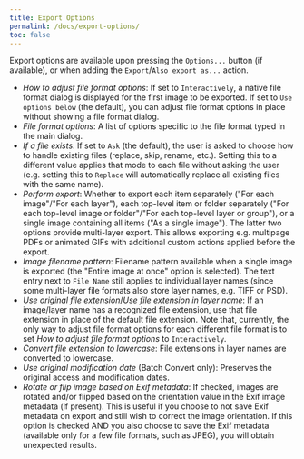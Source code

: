 ```yaml
---
title: Export Options
permalink: /docs/export-options/
toc: false
---
```


Export options are available upon pressing the `Options...` button (if available), or when adding the `Export`/`Also export as...` action.

* *How to adjust file format options*: If set to `Interactively`, a native file format dialog is displayed for the first image to be exported. If set to `Use options below` (the default), you can adjust file format options in place without showing a file format dialog.
* *File format options*: A list of options specific to the file format typed in the main dialog.
* *If a file exists*: If set to `Ask` (the default), the user is asked to choose how to handle existing files (replace, skip, rename, etc.). Setting this to a different value applies that mode to each file without asking the user (e.g. setting this to `Replace` will automatically replace all existing files with the same name).
* *Perform export*: Whether to export each item separately ("For each image"/"For each layer"), each top-level item or folder separately ("For each top-level image or folder"/"For each top-level layer or group"), or a single image containing all items ("As a single image").
  The latter two options provide multi-layer export. This allows exporting e.g. multipage PDFs or animated GIFs with additional custom actions applied before the export.
* *Image filename pattern*: Filename pattern available when a single image is exported (the "Entire image at once" option is selected).
  The text entry next to `File Name` still applies to individual layer names (since some multi-layer file formats also store layer names, e.g. TIFF or PSD).
* *Use original file extension*/*Use file extension in layer name*: If an image/layer name has a recognized file extension, use that file extension in place of the default file extension. Note that, currently, the only way to adjust file format options for each different file format is to set *How to adjust file format options* to `Interactively`.
* *Convert file extension to lowercase*: File extensions in layer names are converted to lowercase.
* *Use original modification date* (Batch Convert only): Preserves the original access and modification dates.
* *Rotate or flip image based on Exif metadata*: If checked, images are rotated and/or flipped based on the orientation value in the Exif image metadata (if present). This is useful if you choose to not save Exif metadata on export and still wish to correct the image orientation. If this option is checked AND you also choose to save the Exif metadata (available only for a few file formats, such as JPEG), you will obtain unexpected results.
